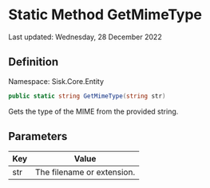 # Static Method GetMimeType
Last updated: Wednesday, 28 December 2022

## Definition
Namespace: Sisk.Core.Entity

```csharp
public static string GetMimeType(string str)
```

Gets the type of the MIME from the provided string.

## Parameters

| Key | Value |
| --- | --- |
| str | The filename or extension. | 

